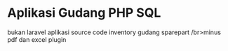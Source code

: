 # Aplikasi Gudang PHP SQL
bukan laravel
aplikasi source code inventory gudang sparepart
/br>minus pdf dan excel plugin
